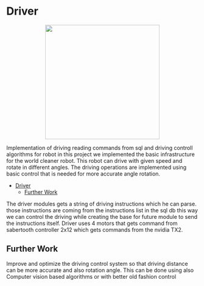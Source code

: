 # Driver

<p align="center">
 <img src="./assets/Driver.gif" height="300" width="300">
</p>


Implementation of driving reading commands from sql and driving controll algorithms for robot
in this project we implemented the basic infrastructure for the world cleaner robot. 
This robot can drive with given speed and rotate in different angles.  The driving operations are implemented using basic control that is needed for more accurate angle rotation.




- [Driver](#driver)
  * [Further Work](#further-work)


The driver modules gets a string of driving instructions which he can parse. those instructions are coming from the instructions list in the sql db
this way we can control the driving while creating the base for future module to send the instructions itself.
Driver uses 4 motors that gets command from sabertooth controller 2x12 which gets commands from the nvidia TX2.

## Further Work
Improve and optimize the driving control system so that driving distance can be more accurate and also rotation angle.
This can be done using also Computer vision based algorithms or with better old fashion control
